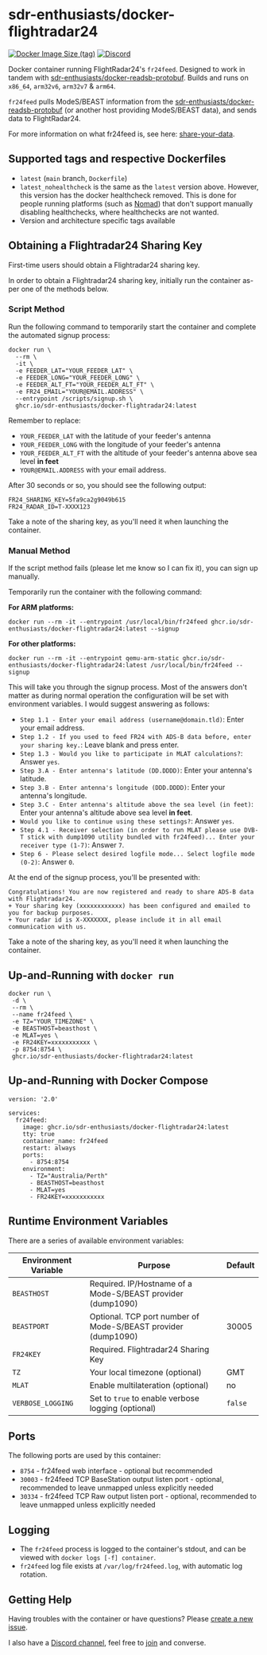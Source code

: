 # sdr-enthusiasts/docker-flightradar24

[![Docker Image Size (tag)](https://img.shields.io/docker/image-size/mikenye/fr24feed/latest)](https://hub.docker.com/r/mikenye/fr24feed)
[![Discord](https://img.shields.io/discord/734090820684349521)](https://discord.gg/sTf9uYF)

Docker container running FlightRadar24's `fr24feed`. Designed to work in tandem with [sdr-enthusiasts/docker-readsb-protobuf](https://github.com/sdr-enthusiasts/docker-readsb-protobuf). Builds and runs on `x86_64`, `arm32v6`, `arm32v7` & `arm64`.

`fr24feed` pulls ModeS/BEAST information from the [sdr-enthusiasts/docker-readsb-protobuf](https://github.com/sdr-enthusiasts/docker-readsb-protobuf) (or another host providing ModeS/BEAST data), and sends data to FlightRadar24.

For more information on what fr24feed is, see here: [share-your-data](https://www.flightradar24.com/share-your-data).

## Supported tags and respective Dockerfiles

* `latest` (`main` branch, `Dockerfile`)
* `latest_nohealthcheck` is the same as the `latest` version above. However, this version has the docker healthcheck removed. This is done for people running platforms (such as [Nomad](https://www.nomadproject.io)) that don't support manually disabling healthchecks, where healthchecks are not wanted.
* Version and architecture specific tags available

## Obtaining a Flightradar24 Sharing Key

First-time users should obtain a Flightradar24 sharing key.

In order to obtain a Flightradar24 sharing key, initially run the container as-per one of the methods below.

### Script Method

Run the following command to temporarily start the container and complete the automated signup process:

```shell
docker run \
  --rm \
  -it \
  -e FEEDER_LAT="YOUR_FEEDER_LAT" \
  -e FEEDER_LONG="YOUR_FEEDER_LONG" \
  -e FEEDER_ALT_FT="YOUR_FEEDER_ALT_FT" \
  -e FR24_EMAIL="YOUR@EMAIL.ADDRESS" \
  --entrypoint /scripts/signup.sh \
  ghcr.io/sdr-enthusiasts/docker-flightradar24:latest
```

Remember to replace:

* `YOUR_FEEDER_LAT` with the latitude of your feeder's antenna
* `YOUR_FEEDER_LONG` with the longitude of your feeder's antenna
* `YOUR_FEEDER_ALT_FT` with the altitude of your feeder's antenna above sea level **in feet**
* `YOUR@EMAIL.ADDRESS` with your email address.

After 30 seconds or so, you should see the following output:

```
FR24_SHARING_KEY=5fa9ca2g9049b615
FR24_RADAR_ID=T-XXXX123
```

Take a note of the sharing key, as you'll need it when launching the container.

### Manual Method

If the script method fails (please let me know so I can fix it), you can sign up manually.

Temporarily run the container with the following command:

**For ARM platforms:**

```shell
docker run --rm -it --entrypoint /usr/local/bin/fr24feed ghcr.io/sdr-enthusiasts/docker-flightradar24:latest --signup
```

**For other platforms:**

```shell
docker run --rm -it --entrypoint qemu-arm-static ghcr.io/sdr-enthusiasts/docker-flightradar24:latest /usr/local/bin/fr24feed --signup
```

This will take you through the signup process. Most of the answers don't matter as during normal operation the configuration will be set with environment variables. I would suggest answering as follows:

* `Step 1.1 - Enter your email address (username@domain.tld)`: Enter your email address.
* `Step 1.2 - If you used to feed FR24 with ADS-B data before, enter your sharing key.`: Leave blank and press enter.
* `Step 1.3 - Would you like to participate in MLAT calculations?`: Answer `yes`.
* `Step 3.A - Enter antenna's latitude (DD.DDDD)`: Enter your antenna's latitude.
* `Step 3.B - Enter antenna's longitude (DDD.DDDD)`: Enter your antenna's longitude.
* `Step 3.C - Enter antenna's altitude above the sea level (in feet)`: Enter your antenna's altitude above sea level **in feet**.
* `Would you like to continue using these settings?`: Answer `yes`.
* `Step 4.1 - Receiver selection (in order to run MLAT please use DVB-T stick with dump1090 utility bundled with fr24feed)... Enter your receiver type (1-7)`: Answer `7`.
* `Step 6 - Please select desired logfile mode... Select logfile mode (0-2)`: Answer `0`.

At the end of the signup process, you'll be presented with:

```
Congratulations! You are now registered and ready to share ADS-B data with Flightradar24.
+ Your sharing key (xxxxxxxxxxxx) has been configured and emailed to you for backup purposes.
+ Your radar id is X-XXXXXXX, please include it in all email communication with us.
```

Take a note of the sharing key, as you'll need it when launching the container.

## Up-and-Running with `docker run`

```shell
docker run \
 -d \
 --rm \
 --name fr24feed \
 -e TZ="YOUR_TIMEZONE" \
 -e BEASTHOST=beasthost \
 -e MLAT=yes \
 -e FR24KEY=xxxxxxxxxxx \
 -p 8754:8754 \
 ghcr.io/sdr-enthusiasts/docker-flightradar24:latest
```

## Up-and-Running with Docker Compose

```shell
version: '2.0'

services:
  fr24feed:
    image: ghcr.io/sdr-enthusiasts/docker-flightradar24:latest
    tty: true
    container_name: fr24feed
    restart: always
    ports:
      - 8754:8754
    environment:
      - TZ="Australia/Perth"
      - BEASTHOST=beasthost
      - MLAT=yes
      - FR24KEY=xxxxxxxxxxx
```

## Runtime Environment Variables

There are a series of available environment variables:

| Environment Variable | Purpose                         | Default |
| -------------------- | ------------------------------- | ------- |
| `BEASTHOST`          | Required. IP/Hostname of a Mode-S/BEAST provider (dump1090) | |
| `BEASTPORT`          | Optional. TCP port number of Mode-S/BEAST provider (dump1090) | 30005 |
| `FR24KEY`            | Required. Flightradar24 Sharing Key | |
| `TZ`                 | Your local timezone (optional)  | GMT     |
| `MLAT`               | Enable multilateration (optional) | no |
| `VERBOSE_LOGGING`    | Set to `true` to enable verbose logging (optional) | `false` |

## Ports

The following ports are used by this container:

* `8754` - fr24feed web interface - optional but recommended
* `30003` - fr24feed TCP BaseStation output listen port - optional, recommended to leave unmapped unless explicitly needed
* `30334` - fr24feed TCP Raw output listen port - optional, recommended to leave unmapped unless explicitly needed

## Logging

* The `fr24feed` process is logged to the container's stdout, and can be viewed with `docker logs [-f] container`.
* `fr24feed` log file exists at `/var/log/fr24feed.log`, with automatic log rotation.

## Getting Help

Having troubles with the container or have questions?  Please [create a new issue](https://github.com/sdr-enthusiasts/docker-flightradar24/issues).

I also have a [Discord channel](https://discord.gg/sTf9uYF), feel free to [join](https://discord.gg/sTf9uYF) and converse.
